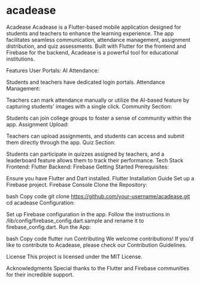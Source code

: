 # acadease
Acadease
Acadease is a Flutter-based mobile application designed for students and teachers to enhance the learning experience. The app facilitates seamless communication, attendance management, assignment distribution, and quiz assessments. Built with Flutter for the frontend and Firebase for the backend, Acadease is a powerful tool for educational institutions.

Features
User Portals:
AI Attendance:

Students and teachers have dedicated login portals.
Attendance Management:

Teachers can mark attendance manually or utilize the AI-based feature by capturing students' images with a single click.
Community Section:

Students can join college groups to foster a sense of community within the app.
Assignment Upload:

Teachers can upload assignments, and students can access and submit them directly through the app.
Quiz Section:

Students can participate in quizzes assigned by teachers, and a leaderboard feature allows them to track their performance.
Tech Stack
Frontend: Flutter
Backend: Firebase
Getting Started
Prerequisites:

Ensure you have Flutter and Dart installed. Flutter Installation Guide
Set up a Firebase project. Firebase Console
Clone the Repository:

bash
Copy code
git clone https://github.com/your-username/acadease.git
cd acadease
Configuration:

Set up Firebase configuration in the app. Follow the instructions in /lib/config/firebase_config.dart.sample and rename it to firebase_config.dart.
Run the App:

bash
Copy code
flutter run
Contributing
We welcome contributions! If you'd like to contribute to Acadease, please check our Contribution Guidelines.

License
This project is licensed under the MIT License.

Acknowledgments
Special thanks to the Flutter and Firebase communities for their incredible support.
